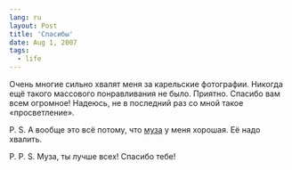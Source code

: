 ```yaml
---
lang: ru
layout: Post
title: 'Спасибы'
date: Aug 1, 2007
tags:
  - life
---
```


Очень многие сильно хвалят меня за карельские фотографии. Никогда ещё такого массового понравливания не было. Приятно. Спасибо вам всем огромное! Надеюсь, не в последний раз со мной такое «просветление».

P. S. А вообще это всё потому, что [муза](http://airve.livejournal.com/ 'Моя любимая Оля') у меня хорошая. Её надо хвалить.

P. P. S. Муза, ты лучше всех! Спасибо тебе!
